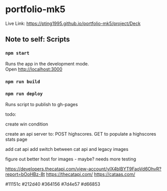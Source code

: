 # portfolio-mk5

Live Link: https://pting1995.github.io/portfolio-mk5/project/Deck

## Note to self: Scripts

### `npm start`

Runs the app in the development mode.\
Open [http://localhost:3000](http://localhost:3000)

### `npm run build`
### `npm run deploy`

Runs script to publish to gh-pages

todo: 

create win condition

create an api server to: 
	POST highscores. 
	GET to populate a highscores stats page

add cat api
add switch between cat api and legacy images

figure out better host for images - maybe? needs more testing

https://developers.thecatapi.com/view-account/ylX4blBYT9FaoVd6OhvR?report=bOoHBz-8t
https://thecatapi.com/
https://cataas.com/

#11151c
#212d40
#364156
#7d4e57
#d66853